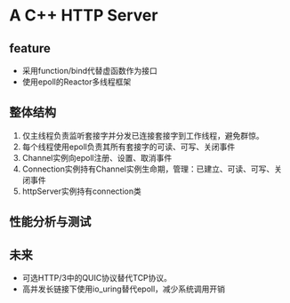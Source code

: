 # A C++ HTTP Server

## feature
- 采用function/bind代替虚函数作为接口
- 使用epoll的Reactor多线程框架

## 整体结构

1. 仅主线程负责监听套接字并分发已连接套接字到工作线程，避免群惊。
2. 每个线程使用epoll负责其所有套接字的可读、可写、关闭事件
3. Channel实例向epoll注册、设置、取消事件
4. Connection实例持有Channel实例生命期，管理：已建立、可读、可写、关闭事件
5. httpServer实例持有connection类

## 性能分析与测试


## 未来

- 可选HTTP/3中的QUIC协议替代TCP协议。
- 高并发长链接下使用io_uring替代epoll，减少系统调用开销